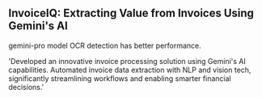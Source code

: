 ## InvoiceIQ: Extracting Value from Invoices Using Gemini's AI

gemini-pro model OCR detection has better performance.

'Developed an innovative invoice processing solution using Gemini's AI capabilities. 
Automated invoice data extraction with NLP and vision tech, significantly streamlining workflows and enabling smarter financial decisions.'
